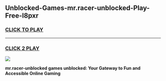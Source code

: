 
## Unblocked-Games-mr.racer-unblocked-Play-Free-l8pxr
<h3>
<a href="https://premium76.site?title=mr.racer-unblocked&ref=23A">CLICK TO PLAY</a></h3>
<hr>

<h3>
<a href="https://premium76.site?title=mr.racer-unblocked&ref=23A">CLICK 2 PLAY</a>
  
</h3>

<a href="https://premium76.site?title=mr.racer-unblocked&ref=23A"><img src="https://clearcache.store/games.png"></a>


**mr.racer-unblocked games unblocked: Your Gateway to Fun and Accessible Online Gaming**
